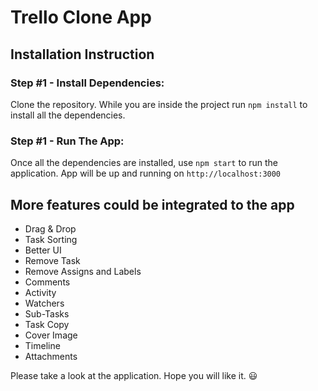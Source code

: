 # Trello Clone App

## Installation Instruction

### Step #1 - Install Dependencies:

Clone the repository. While you are inside the project run `npm install` to install all the dependencies.

### Step #1 - Run The App:

Once all the dependencies are installed, use `npm start` to run the application. App will be up and running on `http://localhost:3000`

## More features could be integrated to the app

- Drag & Drop
- Task Sorting
- Better UI
- Remove Task
- Remove Assigns and Labels
- Comments
- Activity
- Watchers
- Sub-Tasks
- Task Copy
- Cover Image
- Timeline
- Attachments

Please take a look at the application. Hope you will like it. 😃
